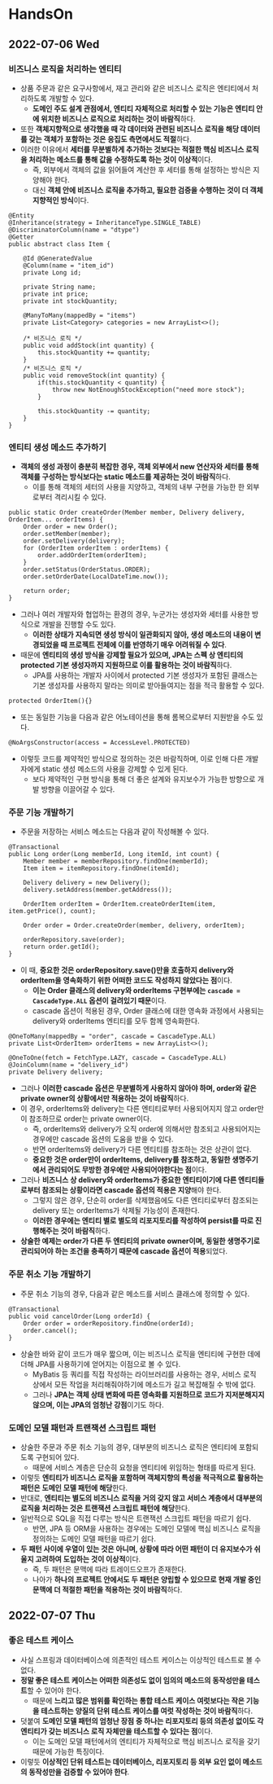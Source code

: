 # HandsOn
## 2022-07-06 Wed

### 비즈니스 로직을 처리하는 엔티티
* 상품 주문과 같은 요구사항에서, 재고 관리와 같은 비즈니스 로직은 엔티티에서 처리하도록 개발할 수 있다.
  * **도메인 주도 설계 관점에서, 엔티티 자체적으로 처리할 수 있는 기능은 엔티티 안에 위치한 비즈니스 로직으로 처리하는 것이 바람직**하다.
* 또한 **객체지향적으로 생각했을 때 각 데이터와 관련된 비즈니스 로직을 해당 데이터를 갖는 객체가 포함하는 것은 응집도 측면에서도 적절**하다.
* 이러한 이유에서 **세터를 무분별하게 추가하는 것보다는 적절한 핵심 비즈니스 로직을 처리하는 메소드를 통해 값을 수정하도록 하는 것이 이상적**이다.
  * 즉, 외부에서 객체의 값을 읽어들여 계산한 후 세터를 통해 설정하는 방식은 지양해야 한다. 
  * 대신 **객체 안에 비즈니스 로직을 추가하고, 필요한 검증을 수행하는 것이 더 객체지향적인 방식**이다.
```
@Entity
@Inheritance(strategy = InheritanceType.SINGLE_TABLE)
@DiscriminatorColumn(name = "dtype")
@Getter
public abstract class Item {

    @Id @GeneratedValue
    @Column(name = "item_id")
    private Long id;

    private String name;
    private int price;
    private int stockQuantity;

    @ManyToMany(mappedBy = "items")
    private List<Category> categories = new ArrayList<>();

    /* 비즈니스 로직 */
    public void addStock(int quantity) {
        this.stockQuantity += quantity;
    }
    /* 비즈니스 로직 */
    public void removeStock(int quantity) {
        if(this.stockQuantity < quantity) {
            throw new NotEnoughStockException("need more stock");
        }

        this.stockQuantity -= quantity;
    }
}
```

### 엔티티 생성 메소드 추가하기
* **객체의 생성 과정이 충분히 복잡한 경우, 객체 외부에서 new 연산자와 세터를 통해 객체를 구성하는 방식보다는 static 메소드를 제공하는 것이 바람직**하다.
  * 이를 통해 객체의 세터의 사용을 지양하고, 객체의 내부 구현을 가능한 한 외부로부터 격리시킬 수 있다.
```
public static Order createOrder(Member member, Delivery delivery, OrderItem... orderItems) {
    Order order = new Order();
    order.setMember(member);
    order.setDelivery(delivery);
    for (OrderItem orderItem : orderItems) {
        order.addOrderItem(orderItem);
    }
    order.setStatus(OrderStatus.ORDER);
    order.setOrderDate(LocalDateTime.now());

    return order;
}
```
* 그러나 여러 개발자와 협업하는 환경의 경우, 누군가는 생성자와 세터를 사용한 방식으로 개발을 진행할 수도 있다.
  * **이러한 상태가 지속되면 생성 방식이 일관화되지 않아, 생성 메소드의 내용이 변경되었을 때 프로젝트 전체에 이를 반영하기 매우 어려워질 수 있다**.
* 때문에 **엔티티의 생성 방식을 강제할 필요가 있으며, JPA는 스펙 상 엔티티의 protected 기본 생성자까지 지원하므로 이를 활용하는 것이 바람직**하다.
  * JPA를 사용하는 개발자 사이에서 protected 기본 생성자가 포함된 클래스는 기본 생성자를 사용하지 말라는 의미로 받아들여지는 점을 적극 활용할 수 있다.
```
protected OrderItem(){}
```
* 또는 동일한 기능을 다음과 같은 어노테이션을 통해 롬복으로부터 지원받을 수도 있다.
```
@NoArgsConstructor(access = AccessLevel.PROTECTED)
```
* 이렇듯 코드를 제약적인 방식으로 정의하는 것은 바람직하며, 이로 인해 다른 개발자에게 static 생성 메소드의 사용을 강제할 수 있게 된다. 
  * 보다 제약적인 구현 방식을 통해 더 좋은 설계와 유지보수가 가능한 방향으로 개발 방향을 이끌어갈 수 있다.

### 주문 기능 개발하기
* 주문을 저장하는 서비스 메소드는 다음과 같이 작성해볼 수 있다.
```
@Transactional
public Long order(Long memberId, Long itemId, int count) {
    Member member = memberRepository.findOne(memberId);
    Item item = itemRepository.findOne(itemId);

    Delivery delivery = new Delivery();
    delivery.setAddress(member.getAddress());

    OrderItem orderItem = OrderItem.createOrderItem(item, item.getPrice(), count);

    Order order = Order.createOrder(member, delivery, orderItem);

    orderRepository.save(order);
    return order.getId();
}
```
* 이 때, **중요한 것은 orderRepository.save()만을 호출하지 delivery와 orderItem을 영속화하기 위한 어떠한 코드도 작성하지 않았다는 점**이다.
  * **이는 Order 클래스의 delivery와 orderItems 구현부에는 `cascade = CascadeType.ALL` 옵션이 걸려있기 때문**이다.
  * cascade 옵션이 적용된 경우, Order 클래스에 대한 영속화 과정에서 사용되는 delivery와 orderItems 엔티티를 모두 함께 영속화한다.
```
@OneToMany(mappedBy = "order", cascade = CascadeType.ALL)
private List<OrderItem> orderItems = new ArrayList<>();

@OneToOne(fetch = FetchType.LAZY, cascade = CascadeType.ALL)
@JoinColumn(name = "delivery_id")
private Delivery delivery;
```
* 그러나 **이러한 cascade 옵션은 무분별하게 사용하지 않아야 하며, order와 같은 private owner의 상황에서만 적용하는 것이 바람직**하다.
* 이 경우, orderItems와 delivery는 다른 엔티티로부터 사용되어지지 않고 order만이 참조하므로 order는 private owner이다.
  * 즉, orderItems와 delivery가 오직 order에 의해서만 참조되고 사용되어지는 경우에만 cascade 옵션의 도움을 받을 수 있다.
  * 반면 orderItems와 delivery가 다른 엔티티를 참조하는 것은 상관이 없다.
  * **중요한 것은 order만이 orderItems, delivery를 참조하고, 동일한 생명주기에서 관리되어도 무방한 경우에만 사용되어야한다는 점**이다.  
* 그러나 **비즈니스 상 delivery와 orderItems가 중요한 엔티티이기에 다른 엔티티들로부터 참조되는 상황이라면 cascade 옵션의 적용은 지양**해야 한다.
  * 그렇지 않은 경우, 단순히 order를 삭제했음에도 다른 엔티티로부터 참조되는 delivery 또는 orderItems가 삭제될 가능성이 존재한다.
  * **이러한 경우에는 엔티티 별로 별도의 리포지토리를 작성하여 persist를 따로 진행해주는 것이 바람직**하다.
* **상술한 예제는 order가 다른 두 엔티티의 private owner이며, 동일한 생명주기로 관리되어야 하는 조건을 충족하기 때문에 cascade 옵션이 적용**되었다.

### 주문 취소 기능 개발하기
* 주문 취소 기능의 경우, 다음과 같은 메소드를 서비스 클래스에 정의할 수 있다.
```
@Transactional
public void cancelOrder(Long orderId) {
    Order order = orderRepository.findOne(orderId);
    order.cancel();
}
```
* 상술한 바와 같이 코드가 매우 짧으며, 이는 비즈니스 로직을 엔티티에 구현한 데에 더해 JPA를 사용하기에 얻어지는 이점으로 볼 수 있다.
  * MyBatis 등 쿼리를 직접 작성하는 라이브러리를 사용하는 경우, 서비스 로직 상에서 모든 작업을 처리해줘야하기에 메소드가 길고 복잡해질 수 밖에 없다.
  * 그러나 **JPA는 객체 상태 변화에 따른 영속화를 지원하므로 코드가 지저분해지지 않으며, 이는 JPA의 엄청난 강점**이기도 하다.

### 도메인 모델 패턴과 트랜잭션 스크립트 패턴
* 상술한 주문과 주문 취소 기능의 경우, 대부분의 비즈니스 로직은 엔티티에 포함되도록 구현되어 있다.
  * 때문에 서비스 계층은 단순히 요청을 엔티티에 위임하는 형태를 따르게 된다.
* 이렇듯 **엔티티가 비즈니스 로직을 포함하며 객체지향의 특성을 적극적으로 활용하는 패턴은 도메인 모델 패턴에 해당**한다.
* 반대로, **엔티티는 별도의 비즈니스 로직을 거의 갖지 않고 서비스 계층에서 대부분의 로직을 처리하는 것은 트랜잭션 스크립트 패턴에 해당**한다.
* 일반적으로 SQL을 직접 다루는 방식은 트랜잭션 스크립트 패턴을 따르기 쉽다.
  * 반면, JPA 등 ORM을 사용하는 경우에는 도메인 모델에 핵심 비즈니스 로직을 정의하는 도메인 모델 패턴을 따르기 쉽다.
* **두 패턴 사이에 우열이 있는 것은 아니며, 상황에 따라 어떤 패턴이 더 유지보수가 쉬울지 고려하여 도입하는 것이 이상적**이다.
  * 즉, 두 패턴은 문맥에 따라 트레이드오프가 존재한다.
  * 나아가 **하나의 프로젝트 안에서도 두 패턴은 양립할 수 있으므로 현재 개발 중인 문맥에 더 적절한 패턴을 적용하는 것이 바람직**하다.

## 2022-07-07 Thu
### 좋은 테스트 케이스
* 사실 스프링과 데이터베이스에 의존적인 테스트 케이스는 이상적인 테스트로 볼 수 없다.
* **정말 좋은 테스트 케이스는 어떠한 의존성도 없이 임의의 메소드의 동작성만을 테스트**할 수 있어야 한다.
  * 때문에 **느리고 많은 범위를 확인하는 통합 테스트 케이스 여럿보다는 작은 기능을 테스트하는 양질의 단위 테스트 케이스를 여럿 작성하는 것이 바람직**하다.
* 덧붙여 **도메인 모델 패턴의 엄청난 장점 중 하나는 리포지토리 등의 의존성 없이도 각 엔티티가 갖는 비즈니스 로직 자체만을 테스트할 수 있다는 점**이다.
  * 이는 도메인 모델 패턴에서의 엔티티가 자체적으로 핵심 비즈니스 로직을 갖기 때문에 가능한 특징이다.
* 이렇듯 **이상적인 단위 테스트는 데이터베이스, 리포지토리 등 외부 요인 없이 메소드의 동작성만을 검증할 수 있어야 한다**.